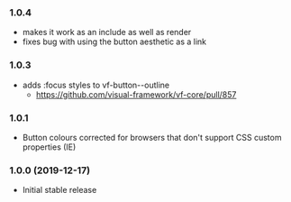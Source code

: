 ### 1.0.4

- makes it work as an include as well as render
- fixes bug with using the button aesthetic as a link

### 1.0.3

- adds :focus styles to vf-button--outline
  - https://github.com/visual-framework/vf-core/pull/857

### 1.0.1

- Button colours corrected for browsers that don't support CSS custom properties (IE)

### 1.0.0 (2019-12-17)

- Initial stable release

